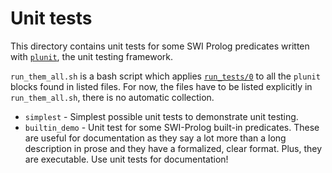 # Unit tests

This directory contains unit tests for some SWI Prolog predicates written with [`plunit`](https://eu.swi-prolog.org/pldoc/doc_for?object=section(%27packages/plunit.html%27)), the unit testing framework.

`run_them_all.sh` is a bash script which applies [`run_tests/0`](https://eu.swi-prolog.org/pldoc/doc_for?object=run_tests/0)
to all the `plunit` blocks found in listed files. For now, the files have to be listed explicitly in `run_them_all.sh`,
there is no automatic collection.

- `simplest` - Simplest possible unit tests to demonstrate unit testing.
- `builtin_demo` - Unit test for some SWI-Prolog built-in predicates. These are useful for documentation as they say a
  lot more than a long description in prose and they have a formalized, clear format. Plus, they are executable. 
  Use unit tests for documentation!



